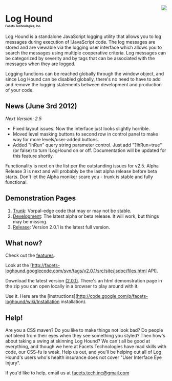 <img align="right" src="https://facets-loghound.googlecode.com/svn/wiki/images/lh-2.5.0.a2.png"></img>
# Log Hound<br/><span style="font-size:9px">Facets Technologies, Inc.</span>
Log Hound is a standalone JavaScript logging utility that allows you to log messages during execution of !JavaScript code.  The log messages are stored and are viewable via the logging user interface which allows you to search the messages using multiple cooperative criteria. Log messages can be categorized by severity and by tags that can be associated with the messages when they are logged.

Logging functions can be reached globally through the window object, and since Log Hound can be disabled globally, there's no need to have to add and remove the logging statements between development and production of your code.

## News (June 3rd 2012)
*Next Version: 2.5*

* Fixed layout issues.  Now the interface just looks slightly horrible.
* Moved level masking buttons to second row in control panel to make way for more levels/user-added buttons.
* Added "lhRun" query string parameter control.  Just add "?lhRun=true" (or false) to turn !LogHound on or off.  Documentation will be updated for this feature shortly.

Functionality is next on the list per the outstanding issues for v2.5.  Alpha Release 3 is next and will probably be the last alpha release before beta starts. Don't let the Alpha moniker scare you - trunk is stable and fully functional.

## Demonstration Pages
1. [Trunk](https://facets-loghound.googlecode.com/svn/trunk/src/main/javascript/loghound.html): Vorpal-edge code that may or may not be stable.
1. [Development](http://facets-loghound.googlecode.com/svn/tags/v2.0.1/src/main/javascript/loghound.html): The latest alpha or beta release. It will work, but things may be missing.
1. [Release](http://facets-loghound.googlecode.com/svn/tags/v2.0.1/src/main/javascript/loghound.html): Version 2.0.1 is the latest full version.

## What now?
Check out the [features](https://code.google.com/p/facets-loghound/wiki/Features).

Look at the [http://facets-loghound.googlecode.com/svn/tags/v2.0.1/src/site/jsdoc/files.html API].

Download the latest version [(2.0.1)](http://facets-loghound.googlecode.com/files/loghound-2.0.1.zip). There's an html demonstration page in the zip you can open locally in a browser to play around with it.

Use it. Here are the [instructions](http://code.google.com/p/facets-loghound/wiki/Installation installation).

## Help!
Are you a CSS maven?  Do you like to make things not look bad?  Do people _not_ bleed from their eyes when they see something you styled?  Then how's about taking a swing at skinning Log Hound?  We can't all be good at everything, and though we here at Facets Technologies have mad skills with code, our CSS-fu is weak.  Help us out, and you'll be helping out all of Log Hound's users who's health insurance does not cover "User Interface Eye Injury".

If you'd like to help, email us at facets.tech.inc@gmail.com

